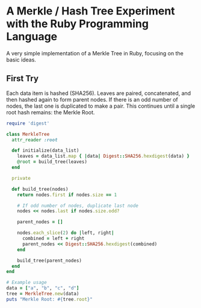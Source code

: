 # A Merkle / Hash Tree Experiment with the Ruby Programming Language

A very simple implementation of a Merkle Tree in Ruby, focusing on the basic ideas.

## First Try
Each data item is hashed (SHA256).
Leaves are paired, concatenated, and then hashed again to form parent nodes.
If there is an odd number of nodes, the last one is duplicated to make a pair.
This continues until a single root hash remains: the Merkle Root.

```ruby
require 'digest'

class MerkleTree
  attr_reader :root

  def initialize(data_list)
    leaves = data_list.map { |data| Digest::SHA256.hexdigest(data) }
    @root = build_tree(leaves)
  end

  private

  def build_tree(nodes)
    return nodes.first if nodes.size == 1

    # If odd number of nodes, duplicate last node
    nodes << nodes.last if nodes.size.odd?

    parent_nodes = []

    nodes.each_slice(2) do |left, right|
      combined = left + right
      parent_nodes << Digest::SHA256.hexdigest(combined)
    end

    build_tree(parent_nodes)
  end
end

# Example usage
data = ["a", "b", "c", "d"]
tree = MerkleTree.new(data)
puts "Merkle Root: #{tree.root}"

```
